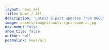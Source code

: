 ```yaml
---
layout: news_all
title: News / All
description: 'Latest & past updates from RGCL'
image: assets/images/uwolv-rgcl-camera.jpg
nav-menu: false 
show_tile: false 
author: null
permalink: news/all
---
```

